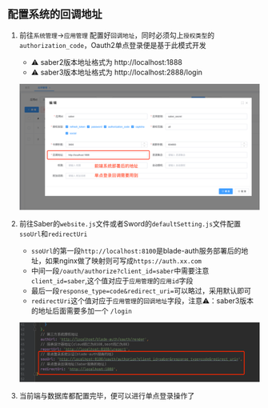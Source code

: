 ## 配置系统的回调地址

1. 前往`系统管理`->`应用管理` 配置好`回调地址`，同时必须勾上`授权类型`的`authorization_code`，Oauth2单点登录便是基于此模式开发

   * ⚠️ saber2版本地址格式为 http://localhost:1888
   * ⚠️ saber3版本地址格式为 http://localhost:2888/login

   ![image-20220715203341911](../../images/image-20220715203341911.png)

2. 前往Saber的`website.js`文件或者Sword的`defaultSetting.js`文件配置`ssoUrl`和`redirectUri`

   * `ssoUrl`的第一段`http://localhost:8100`是blade-auth服务部署后的地址，如果nginx做了映射则可写成`https://auth.xx.com`
   * 中间一段`/oauth/authorize?client_id=saber`中需要注意`client_id=saber`,这个值对应于`应用管理`的`应用id`字段
   * 最后一段`response_type=code&redirect_uri=`可以略过，采用默认即可
   * `redirectUri`这个值对应于`应用管理`的`回调地址`字段，注意⚠️：saber3版本的地址后面需要多加一个 `/login`

   ![image-20220715203616574](../../images/image-20220715203616574.png)

3. 当前端与数据库都配置完毕，便可以进行单点登录操作了


